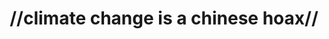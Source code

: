 ---
pid: llg50
title: "//climate change is a chinese hoax//"
location_transcription: my dads lawyer's office art museum
coordinates: "[-75.179355587739, 39.964238009716]"
zipcode: 
gen_neighborhood: 
neighborhood: 
outside_phl: 
age: 
age_range: 
instagram: 
image_file_name: llg_50.jpg
proposal_transcription: 
topic: Environment,Politics,Sustainability
topic_summary: 0, 0, 0
type: Sculpture Statue
keywords_other: pedestal, tree, glass
credit: god
image_labels: 
twitter: 
facebook: 
permalink: "/monuments/llg50/"
layout: item-page
---